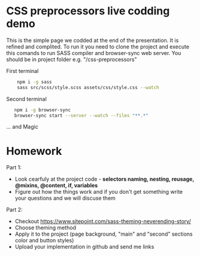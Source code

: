 # CSS preprocessors live codding demo


This is the simple page we codded at the end of the presentation. It is refined and complited.
To run it you need to clone the project and execute this comands to run SASS compiler and browser-sync web server. You should be in project folder e.g. "/css-preprocessors"

 First terminal
```sh
    npm i -g sass
    sass src/scss/style.scss assets/css/style.css --watch
 ```
 Second terminal
 ```sh
    npm i -g browser-sync
    browser-sync start --server --watch --files "**.*"
 ```
   ... and Magic 

# Homework
    
Part 1: 
  - Look cearfuly at the project code - **selectors naming, nesting, reusage, @mixins, @content, if, variables**
  - Figure out how the things work and if you don't get something write your questions and we will discuse them

Part 2:
  - Checkout https://www.sitepoint.com/sass-theming-neverending-story/
  - Choose theming method
  - Apply it to the project (page background, "main" and "second" sections color and button styles)
  - Upload your implementation in github and send me links


